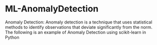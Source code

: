# ML-AnomalyDetection

Anomaly Detection: Anomaly detection is a technique that uses statistical methods to identify observations that deviate significantly from the norm. The following is an example of Anomaly Detection using scikit-learn in Python
